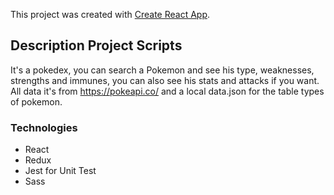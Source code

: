 This project was created with [Create React App](https://github.com/facebook/create-react-app).

## Description Project Scripts

It's a pokedex, you can search a Pokemon and see his type, weaknesses, strengths and immunes, you can also see his stats and attacks if you want. All data it's from https://pokeapi.co/ and a local data.json for the table types of pokemon.

### Technologies

- React
- Redux
- Jest for Unit Test
- Sass
